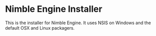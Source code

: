 # Nimble Engine Installer

This is the installer for Nimble Engine. It uses NSIS on Windows and the default OSX and Linux packagers.
